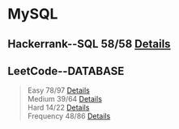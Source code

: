 
# MySQL
## Hackerrank--SQL 58/58 [Details](https://github.com/chongchong6/SQL/tree/master/HackerRank_SQL)
## LeetCode--DATABASE 
> Easy 78/97 [Details](https://github.com/chongchong6/SQL/tree/master/LeetCode/Easy)<br>
> Medium 39/64 [Details](https://github.com/chongchong6/SQL/tree/master/LeetCode/Medium)<br>
> Hard 14/22 [Details](https://github.com/chongchong6/SQL/tree/master/LeetCode/Hard)<br>
> Frequency 48/86 [Details](https://github.com/cc59chong/SQL-Practice/tree/master/LeetCode/Frequency)
